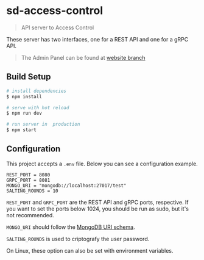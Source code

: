 # sd-access-control

> API server to Access Control

These server has two interfaces, one for a REST API and one for a gRPC API.

> The Admin Panel can be found at [website branch](/leuzera/sd-access-control/tree/website)

## Build Setup

```bash
# install dependencies
$ npm install

# serve with hot reload
$ npm run dev

# run server in  production
$ npm start
```

## Configuration

This project accepts a `.env` file. Below you can see a configuration example.

```
REST_PORT = 8080
GRPC_PORT = 8081
MONGO_URI = "mongodb://localhost:27017/test"
SALTING_ROUNDS = 10
```

`REST_PORT` and `GRPC_PORT` are the REST API and gRPC ports, respective. If you want to set the ports below 1024, you should be run as sudo, but it's not recommended.

`MONGO_URI` should follow the [MongoDB URI schema](https://docs.mongodb.com/manual/reference/connection-string/#components).

`SALTING_ROUNDS` is used to criptografy the user password.

On Linux, these option can also be set with environment variables.
